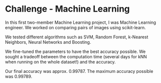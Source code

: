 # Challenge - Machine Learning
In this first two-member Machine Learning project, I was Machine Learning engineer. We worked on comparing pairs of images using scikit-learn. <br>

We tested different algorithms such as SVM, Random Forest, k-Nearest Neighbors, Neural Networks and Boosting. <br>

We fine-tuned the parameters to have the best accuracy possible. We sought a tradeoff between the computation time (several days for kNN when running on the whole dataset!) and the accuracy. 
<br> 

Our final accuracy was approx. 0.99787. The maximum accuracy possible was 0.99789. 
